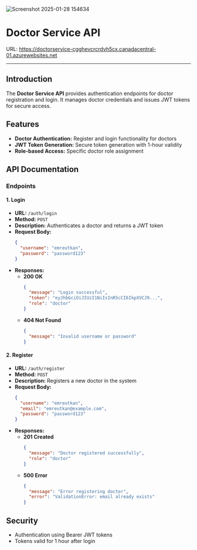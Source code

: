 
 ![Screenshot 2025-01-28 154634](https://github.com/user-attachments/assets/0333a82d-668c-47f9-876c-ed43882bd43b)

# Doctor Service API

URL: https://doctorservice-cgghevcrcrdvh5cx.canadacentral-01.azurewebsites.net

---

## Introduction

The **Doctor Service API** provides authentication endpoints for doctor registration and login. It manages doctor credentials and issues JWT tokens for secure access.

## Features

- **Doctor Authentication:** Register and login functionality for doctors
- **JWT Token Generation:** Secure token generation with 1-hour validity
- **Role-based Access:** Specific doctor role assignment

## API Documentation

### Endpoints

#### 1. Login

- **URL:** `/auth/login`
- **Method:** `POST`
- **Description:** Authenticates a doctor and returns a JWT token
- **Request Body:**
  ```json
  {
    "username": "emreutkan",
    "password": "password123"
  }
  ```
- **Responses:**
  - **200 OK**
    ```json
    {
      "message": "Login successful",
      "token": "eyJhbGciOiJIUzI1NiIsInR5cCI6IkpXVCJ9...",
      "role": "doctor"
    }
    ```
  - **404 Not Found**
    ```json
    {
      "message": "Invalid username or password"
    }
    ```

#### 2. Register

- **URL:** `/auth/register`
- **Method:** `POST`
- **Description:** Registers a new doctor in the system
- **Request Body:**
  ```json
  {
    "username": "emreutkan",
    "email": "emreutkan@example.com",
    "password": "password123"
  }
  ```
- **Responses:**
  - **201 Created**
    ```json
    {
      "message": "Doctor registered successfully",
      "role": "doctor"
    }
    ```
  - **500 Error**
    ```json
    {
      "message": "Error registering doctor",
      "error": "ValidationError: email already exists"
    }
    ```

## Security

- Authentication using Bearer JWT tokens
- Tokens valid for 1 hour after login

